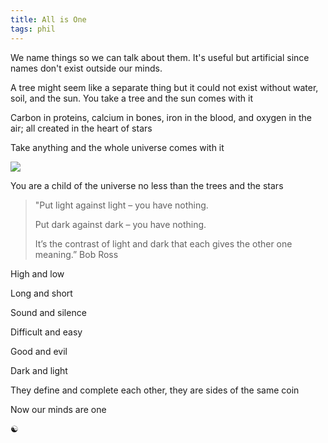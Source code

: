 ```yaml
---
title: All is One 
tags: phil
---
```


We name things so we can talk about them.  It's useful but artificial since names don't exist outside our minds. 

A tree might seem like a separate thing but it could not exist without water, soil, and the sun. You take a tree and the sun comes with it 

Carbon in proteins, calcium in bones, iron in the blood, and oxygen in the air; all created in the heart of stars

Take anything and the whole universe comes with it 

![](/static/img/attached-to-all.png)

You are a child of the universe no less than the trees and the stars 

> "Put light against light – you have nothing. 
> 
> Put dark against dark – you have nothing. 
> 
> It’s the contrast of light and dark that each gives the other one meaning.” Bob Ross 

High and low

Long and short 

Sound and silence 

Difficult and easy

Good and evil 

Dark and light 

They define and complete each other, they are sides of the same coin 

Now our minds are one 

☯